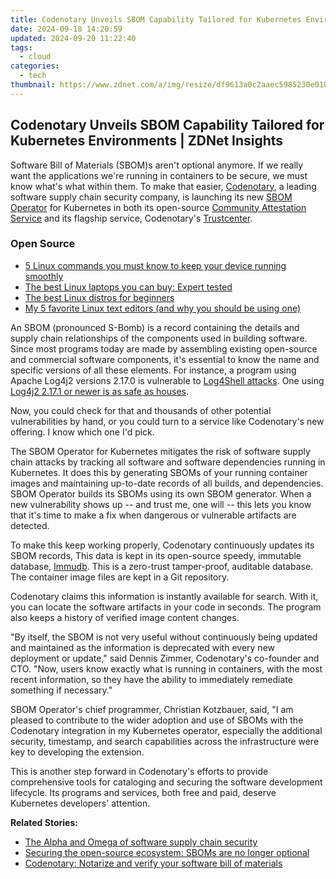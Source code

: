 ```yaml
---
title: Codenotary Unveils SBOM Capability Tailored for Kubernetes Environments | ZDNet Insights
date: 2024-09-18 14:20:59
updated: 2024-09-20 11:22:40
tags:
  - cloud
categories:
  - tech
thumbnail: https://www.zdnet.com/a/img/resize/df9613a0c2aaec5985230e010833ea4d58145c5a/2017/07/12/0e12b766-4bc9-4d43-b610-e80b107ac54e/kubernetes-class.jpg?width=278&height=156&fit=crop&auto=webp
---
```


## Codenotary Unveils SBOM Capability Tailored for Kubernetes Environments | ZDNet Insights

Software Bill of Materials (SBOM)s aren't optional anymore. If we really want the applications we're running in containers to be secure, we must know what's what within them. To make that easier, [Codenotary](https://codenotary.com/), a leading software supply chain security company, is launching its new [SBOM Operator](https://github.com/ckotzbauer/sbom-operator) for Kubernetes in both its open-source [Community Attestation Service](https://cas.codenotary.com/) and its flagship service, Codenotary's [Trustcenter](https://codenotary.com/products/ci-cd/).

### Open Source

* [5 Linux commands you must know to keep your device running smoothly](https://www.zdnet.com/article/5-linux-commands-you-must-know-to-keep-your-device-running-smoothly/)
* [The best Linux laptops you can buy: Expert tested](https://www.zdnet.com/article/best-linux-laptop/)
* [The best Linux distros for beginners](https://www.zdnet.com/article/best-linux-desktops-for-beginners/)
* [My 5 favorite Linux text editors (and why you should be using one)](https://www.zdnet.com/article/my-favorite-linux-text-editors-and-why-you-should-be-using-one/)

An SBOM (pronounced S-Bomb) is a record containing the details and supply chain relationships of the components used in building software. Since most programs today are made by assembling existing open-source and commercial software components, it's essential to know the name and specific versions of all these elements. For instance, a program using Apache Log4j2 versions 2.17.0 is vulnerable to [Log4Shell attacks](https://thenewstack.io/log4shell-we-are-in-so-much-trouble/). One using [Log4j2 2.17.1 or newer is as safe as houses](https://logging.apache.org/log4j/2.x/security.html). 

Now, you could check for that and thousands of other potential vulnerabilities by hand, or you could turn to a service like Codenotary's new offering. I know which one I'd pick. 

The SBOM Operator for Kubernetes mitigates the risk of software supply chain attacks by tracking all software and software dependencies running in Kubernetes. It does this by generating SBOMs of your running container images and maintaining up-to-date records of all builds, and dependencies. SBOM Operator builds its SBOMs using its own SBOM generator. When a new vulnerability shows up -- and trust me, one will -- this lets you know that it's time to make a fix when dangerous or vulnerable artifacts are detected.

To make this keep working properly, Codenotary continuously updates its SBOM records, This data is kept in its open-source speedy, immutable database, [Immudb](https://codenotary.com/technologies/immudb/). This is a zero-trust tamper-proof, auditable database. The container image files are kept in a Git repository.

Codenotary claims this information is instantly available for search. With it, you can locate the software artifacts in your code in seconds. The program also keeps a history of verified image content changes.

"By itself, the SBOM is not very useful without continuously being updated and maintained as the information is deprecated with every new deployment or update," said Dennis Zimmer, Codenotary's co-founder and CTO. "Now, users know exactly what is running in containers, with the most recent information, so they have the ability to immediately remediate something if necessary."

SBOM Operator's chief programmer, Christian Kotzbauer, said, "I am pleased to contribute to the wider adoption and use of SBOMs with the Codenotary integration in my Kubernetes operator, especially the additional security, timestamp, and search capabilities across the infrastructure were key to developing the extension. 

This is another step forward in Codenotary's efforts to provide comprehensive tools for cataloging and securing the software development lifecycle. Its programs and services, both free and paid, deserve Kubernetes developers' attention.

**Related Stories:**

* [The Alpha and Omega of software supply chain security](https://www.zdnet.com/article/the-alpha-and-omega-of-software-supply-chain-security/)
* [Securing the open-source ecosystem: SBOMs are no longer optional](https://www.zdnet.com/article/securing-the-open-source-ecosystem-sboms-are-no-longer-optional/)
* [Codenotary: Notarize and verify your software bill of materials](https://www.zdnet.com/article/codenotary-open-source-notarization-service-for-software-bill-of-material-arrives/)

<ins class="adsbygoogle"
     style="display:block"
     data-ad-format="autorelaxed"
     data-ad-client="ca-pub-7571918770474297"
     data-ad-slot="1223367746"></ins>



<ins class="adsbygoogle"
     style="display:block"
     data-ad-client="ca-pub-7571918770474297"
     data-ad-slot="8358498916"
     data-ad-format="auto"
     data-full-width-responsive="true"></ins>
